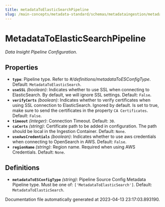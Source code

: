 ```yaml
---
title: metadataToElasticSearchPipeline
slug: /main-concepts/metadata-standard/schemas/metadataingestion/metadatatoelasticsearchpipeline
---
```


# MetadataToElasticSearchPipeline

*Data Insight Pipeline Configuration.*

## Properties

- **`type`**: Pipeline type. Refer to *#/definitions/metadataToESConfigType*. Default: `MetadataToElasticSearch`.
- **`useSSL`** *(boolean)*: Indicates whether to use SSL when connecting to ElasticSearch. By default, we will ignore SSL settings. Default: `False`.
- **`verifyCerts`** *(boolean)*: Indicates whether to verify certificates when using SSL connection to ElasticSearch. Ignored by default. Is set to true, make sure to send the certificates in the property `CA Certificates`. Default: `False`.
- **`timeout`** *(integer)*: Connection Timeout. Default: `30`.
- **`caCerts`** *(string)*: Certificate path to be added in configuration. The path should be local in the Ingestion Container. Default: `None`.
- **`useAwsCredentials`** *(boolean)*: Indicates whether to use aws credentials when connecting to OpenSearch in AWS. Default: `False`.
- **`regionName`** *(string)*: Region name. Required when using AWS Credentials. Default: `None`.
## Definitions

- **`metadataToESConfigType`** *(string)*: Pipeline Source Config Metadata Pipeline type. Must be one of: `['MetadataToElasticSearch']`. Default: `MetadataToElasticSearch`.


Documentation file automatically generated at 2023-04-13 23:17:03.893190.
